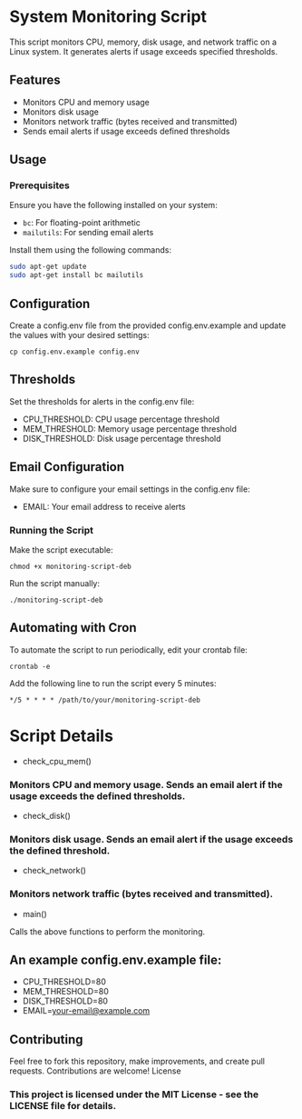 # System Monitoring Script

This script monitors CPU, memory, disk usage, and network traffic on a Linux system. It generates alerts if usage exceeds specified thresholds.

## Features

- Monitors CPU and memory usage
- Monitors disk usage
- Monitors network traffic (bytes received and transmitted)
- Sends email alerts if usage exceeds defined thresholds

## Usage

### Prerequisites

Ensure you have the following installed on your system:

- `bc`: For floating-point arithmetic
- `mailutils`: For sending email alerts

Install them using the following commands:

```bash
sudo apt-get update
sudo apt-get install bc mailutils
```

## Configuration

Create a config.env file from the provided config.env.example and update the values with your desired settings:

```
cp config.env.example config.env

```


## Thresholds

Set the thresholds for alerts in the config.env file:
    
  - CPU_THRESHOLD: CPU usage percentage threshold
  - MEM_THRESHOLD: Memory usage percentage threshold
  - DISK_THRESHOLD: Disk usage percentage threshold



## Email Configuration

Make sure to configure your email settings in the config.env file:

  - EMAIL: Your email address to receive alerts


### Running the Script

Make the script executable:

```
chmod +x monitoring-script-deb

```

Run the script manually:

```
./monitoring-script-deb

```

## Automating with Cron

To automate the script to run periodically, edit your crontab file:

```
crontab -e

```

Add the following line to run the script every 5 minutes:

```
*/5 * * * * /path/to/your/monitoring-script-deb

```


# Script Details
- check_cpu_mem()

### Monitors CPU and memory usage. Sends an email alert if the usage exceeds the defined thresholds.
- check_disk()

### Monitors disk usage. Sends an email alert if the usage exceeds the defined threshold.
- check_network()

### Monitors network traffic (bytes received and transmitted).
- main()

Calls the above functions to perform the monitoring.


## An example config.env.example file:

- CPU_THRESHOLD=80
- MEM_THRESHOLD=80
- DISK_THRESHOLD=80
- EMAIL=your-email@example.com

## Contributing

Feel free to fork this repository, make improvements, and create pull requests. Contributions are welcome!
License

### This project is licensed under the MIT License - see the LICENSE file for details.

